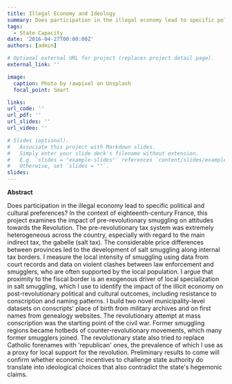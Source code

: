 ```yaml
---
title: Illegal Economy and Ideology 
summary: Does participation in the illegal economy lead to specific political and cultural preferences? In the context of eighteenth-century France, this project examines the impact of pre-revolutionary smuggling on attitudes towards the Revolution.
tags:
  - State Capacity
date: '2016-04-27T00:00:00Z'
authors: [admin]

# Optional external URL for project (replaces project detail page).
external_link: ''

image:
  caption: Photo by rawpixel on Unsplash
  focal_point: Smart

links:
url_code: ''
url_pdf: ''
url_slides: ''
url_video: ''

# Slides (optional).
#   Associate this project with Markdown slides.
#   Simply enter your slide deck's filename without extension.
#   E.g. `slides = "example-slides"` references `content/slides/example-slides.md`.
#   Otherwise, set `slides = ""`.
slides:
---
```


**Abstract**

Does participation in the illegal economy lead to specific political and cultural preferences? In the context of eighteenth-century France, this project examines the impact of pre-revolutionary smuggling on attitudes towards the Revolution. The pre-revolutionary tax system was extremely heterogeneous across the country, especially with regard to the main indirect tax, the gabelle (salt tax). The considerable price differences between provinces led to the development of salt smuggling along internal tax borders. I measure the local intensity of smuggling using data from court records and data on violent clashes between law enforcement and smugglers, who are often supported by the local population. I argue that proximity to the fiscal border is an exogenous driver of local specialization in salt smuggling, which I use to identify the impact of the illicit economy on post-revolutionary political and cultural outcomes, including resistance to conscription and naming patterns. I build two novel municipality-level datasets on conscripts' place of birth from military archives and on first names from genealogy websites. The revolutionary attempt at mass conscription was the starting point of the civil war. Former smuggling regions became hotbeds of counter-revolutionary movements, which many former smugglers joined. The revolutionary state also tried to replace Catholic forenames with 'republican' ones, the prevalence of which I use as a proxy for local support for the revolution. Preliminary results to come will confirm whether economic incentives to challenge state authority do translate into ideological choices that also contradict the state's hegemonic claims.
